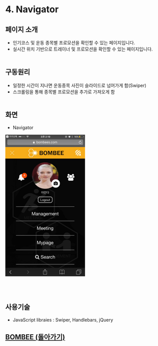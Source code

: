 # 4. Navigator

## 페이지 소개
* 인기코스 및 운동 종목별 프로모션을 확인할 수 있는 페이지입니다.
* 실시간 위치 기반으로 트레이너 및 프로모션을 확인할 수 있는 페이지입니다.
<br><br>
## 구동원리
* 일정한 시간이 지나면 운동종목 사진이 슬라이드로 넘어가게 함(Swiper)
* 스크롤링을 통해 종목별 프로모션을 추가로 가져오게 함
<br><br>
## 화면
- Navigator

<img src="../Image/네비게이터.jpg" width="250">

<br><br>
## 사용기술
* JavaScript libraies : Swiper, Handlebars, jQuery<br>

## [BOMBEE (돌아가기)](../../README.md)<br>

